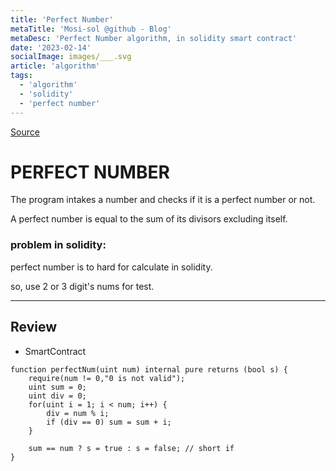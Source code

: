 ```yaml
---
title: 'Perfect Number'
metaTitle: 'Mosi-sol @github - Blog'
metaDesc: 'Perfect Number algorithm, in solidity smart contract'
date: '2023-02-14'
socialImage: images/___.svg
article: 'algorithm'
tags:
  - 'algorithm'
  - 'solidity'
  - 'perfect number'
---
```


[Source](https://github.com/mosi-sol/live-contracts-s4/blob/main/07-%20Perfect%20Number/PerfectNumber.sol)

# PERFECT NUMBER
The program intakes a number and checks if it is a perfect number or not.

A perfect number is equal to the sum of its divisors excluding itself.

### problem in solidity:
perfect number is to hard for calculate in solidity.

so, use 2 or 3 digit's nums for test.

---

## Review

- SmartContract

```solidity
function perfectNum(uint num) internal pure returns (bool s) {
    require(num != 0,"0 is not valid");
    uint sum = 0;
    uint div = 0;
    for(uint i = 1; i < num; i++) {
        div = num % i;
        if (div == 0) sum = sum + i;
    }

    sum == num ? s = true : s = false; // short if
}
```
